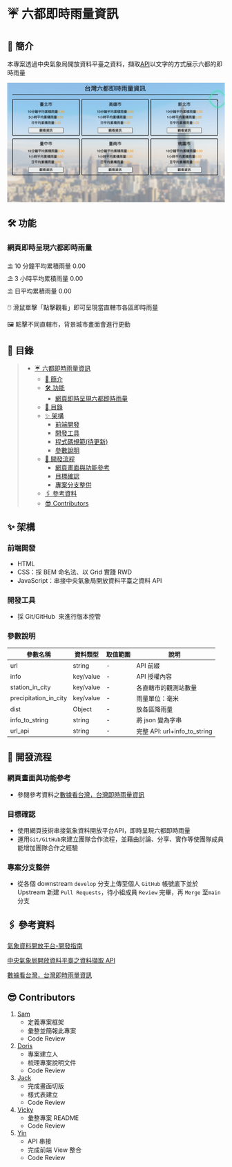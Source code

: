 # ☔ 六都即時雨量資訊

## 🍹 簡介

本專案透過中央氣象局開放資料平臺之資料，擷取[API](https://opendata.cwb.gov.tw/dist/opendata-swagger.html)以文字的方式展示六都的即時雨量

![screen shot](./images/screen%20shot.gif "screen shot")

## 🛠️ 功能

### 網頁即時呈現六都即時雨量

⛱️ 10 分鐘平均累積雨量 0.00<br>
⛱ 3 小時平均累積雨量 0.00<br>
⛱ 日平均累積雨量 0.00<br>

🖱️ 滑鼠單擊「點擊觀看」即可呈現當直轄市各區即時雨量

🖼️ 點擊不同直轄市，背景城市畫面會進行更動

## 📂 目錄

>   - [☔ 六都即時雨量資訊](#-六都即時雨量資訊)
>     - [🍹 簡介](#-簡介)
>     - [🛠️ 功能](#️-功能)
>       - [網頁即時呈現六都即時雨量](#網頁即時呈現六都即時雨量)
>     - [📂 目錄](#-目錄)
>     - [✨ 架構](#-架構)
>       - [前端開發](#前端開發)
>       - [開發工具](#開發工具)
>       - [程式碼規範(待更新)](#程式碼規範待更新)
>       - [參數說明](#參數說明)
>     - [📑 開發流程](#-開發流程)
>       - [網頁畫面與功能參考](#網頁畫面與功能參考)
>       - [目標確認](#目標確認)
>       - [專案分支整併](#專案分支整併)
>     - [🖇️ 參考資料](#️-參考資料)
>     - [😎 Contributors](#-contributors)


## ✨ 架構

### 前端開發

- HTML
- CSS：採 BEM 命名法、以 Grid 實踐 RWD
- JavaScript：串接中央氣象局開放資料平臺之資料 API

### 開發工具

- 採 Git/GitHub  來進行版本控管

### 參數說明

| 參數名稱              | 資料類型  | 取值範圍 | 說明                         |
| --------------------- | --------- | -------- | ---------------------------- |
| url                   | string    | -        | API 前綴                     |
| info                  | key/value | -        | API 授權內容                 |
| station_in_city       | key/value | -        | 各直轄市的觀測站數量         |
| precipitation_in_city | key/value | -        | 雨量單位：毫米               |
| dist                  | Object    | -        | 放各區降雨量                 |
| info_to_string        | string    | -        | 將 json 變為字串             |
| url_api               | string    | -        | 完整 API: url+info_to_string |

## 📑 開發流程

### 網頁畫面與功能參考

- 參閱參考資料之[數據看台灣，台灣即時雨量資訊](https://www.taiwanstat.com/)

### 目標確認

- 使用網頁技術串接氣象資料開放平台API，即時呈現六都即時雨量
- 運用`Git/GitHub`來建立團隊合作流程，並藉由討論、分享、實作等使團隊成員能增加團隊合作之經驗

### 專案分支整併

- 從各個 downstream `develop` 分支上傳至個人 `GitHub` 帳號底下並於 Upstream 新建 `Pull Requests`，待小組成員 `Review` 完畢，再 `Merge` 至`main` 分支

## 🖇️ 參考資料

[氣象資料開放平台-開發指南](https://opendata.cwb.gov.tw/devManual/insrtuction)

[中央氣象局開放資料平臺之資料擷取 API](https://opendata.cwb.gov.tw/dist/opendata-swagger.html)

[數據看台灣，台灣即時雨量資訊](https://www.taiwanstat.com/)

## 😎 Contributors

1. [Sam](https://github.com/TWcamel)
   - 定義專案框架
   - 彙整並簡報此專案
   - Code Review
2. [Doris](https://github.com/pingdori)
   - 專案建立人
   - 梳理專案說明文件 
   - Code Review
3. [Jack](https://github.com/JackTsai890405)
   - 完成畫面切版
   - 樣式表建立
   - Code Review
4. [Vicky](https://github.com/vicky-playground)
   - 彙整專案 README
   - Code Review
5. [Yin](https://github.com/vicky-playground)
   - API 串接 
   - 完成前端 View 整合
   - Code Review
